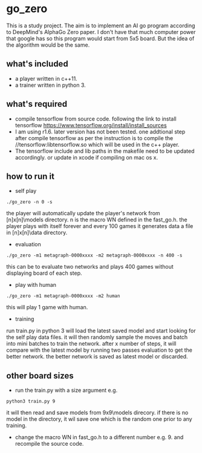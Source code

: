 # go_zero
This is a study project. The aim is to implement an AI go program according to DeepMind's AlphaGo Zero paper. I don't have that much computer power that google has so this program would start from 5x5 board. But the idea of the algorithm would be the same.

## what's included
* a player written in c++11. 
* a trainer written in python 3. 

## what's required
* compile tensorflow from source code. following the link to install tensorflow https://www.tensorflow.org/install/install_sources
* I am using r1.6. later version has not been tested. one addtional step after compile tensorflow as per the instruction is to compile the //tensorflow:libtensorflow.so which will be used in the c++ player. 
* The tensorflow include and lib paths in the makefile need to be updated accordingly. or update in xcode if compiling on mac os x.

## how to run it
* self play  
```shell
./go_zero -n 0 -s 
```
  the player will automatically update the player's network from [n]x[n]\models directory. n is the macro WN defined in the fast_go.h.
  the player plays with itself forever and every 100 games it generates data a file in [n]x[n]\data directory. 
  
* evaluation
```shell
./go_zero -m1 metagraph-0000xxxx -m2 metagraph-0000xxxx -n 400 -s
```
  this can be to evaluate two networks and plays 400 games without displaying board of each step. 
  
* play with human
```shell
./go_zero -m1 metagraph-0000xxxx -m2 human 
```
  this will play 1 game with human. 
 
* training

run train.py in python 3 will load the latest saved model and start looking for the self play data files. it will then randomly sample the moves and batch into mini batches to train the network. after x number of steps, it will compare with the latest model by running two passes evaluation to get the better network. the better network is saved as latest model or discarded. 

## other board sizes
* run the train.py with a size argument e.g. 
```shell 
python3 train.py 9
```
it will then read and save models from 9x9\models direcory. if there is no model in the directory, it wil save one which is the random one prior to any training.

* change the macro WN in fast_go.h to a different number e.g. 9. and recompile the source code. 

